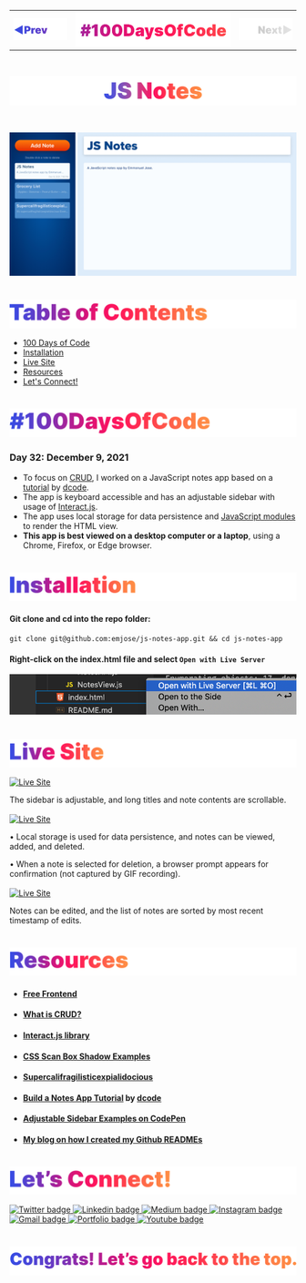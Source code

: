 <p id="header"><p>

<table><tr>
<td> <a href="https://github.com/emjose/agile-101/#header"><img src="Assets/header-left.png" alt="previous" style="width: 200px;"/></a> </td>
<td> <a href="https://github.com/emjose/one-hundred/#header"><img src="Assets/header-center.png" alt="100 days of code" style="width: 580px;"/></a> </td>
<td> <a href="https://github.com/emjose/js-notes-app/#header"><img src="Assets/header-right-g.png" alt="next" style="width: 200px;"/></a> </td>

</tr></table>

<br>

<p id="project-title"><p>

<a href=#table-of-contents>![***repo-alt-text***](Assets/inter-032-js-notes.png)</a>

<br>

<a href="https://js-notes-app.vercel.app/">![JS Notes](Assets/preview-032-js-notes.png)</a>

#

<p id="table-of-contents"><p>

<a href=#table-of-contents>![Table of Contents](Assets/inter-toc.png)</a>

-   [100 Days of Code](#100days)
-   [Installation](#installation)
-   [Live Site](#live-site)
-   [Resources](#resources)
-   [Let's Connect!](#lets-connect)

#

<p id="100days"><p>

<a href=#100days>![#100DaysOfCode](Assets/inter-100hash.png)</a>

### Day 32: December 9, 2021

-   To focus on <a href="https://www.codecademy.com/article/what-is-crud">CRUD</a>, I worked on a JavaScript notes app based on a <a href="https://youtu.be/01YKQmia2Jw">tutorial</a> by <a href="https://www.youtube.com/dcode-software">dcode</a>.
-   The app is keyboard accessible and has an adjustable sidebar with usage of <a href="https://interactjs.io/">Interact.js</a>.
-   The app uses local storage for data persistence and <a href="https://developer.mozilla.org/en-US/docs/Web/JavaScript/Guide/Modules">JavaScript modules</a> to render the HTML view.
-   **This app is best viewed on a desktop computer or a laptop**, using a Chrome, Firefox, or Edge browser.

#

<p id="installation"><p>

<a href=#installation>![Installation](Assets/inter-installation.png)</a>

#### Git clone and cd into the repo folder:

```
git clone git@github.com:emjose/js-notes-app.git && cd js-notes-app
```

#### Right-click on the index.html file and select `Open with Live Server`

![#100DaysOfCode](Assets/inter-live-server.png)

#

<p id="live-site"><p>

<a href="https://js-notes-app.vercel.app/">![Live Site](Assets/inter-live-site.png)</a>

<a href="https://js-notes-app.vercel.app/">![Live Site](Assets/032-js-notes1.gif)</a>

The sidebar is adjustable, and long titles and note contents are scrollable.
<br>
<br>
<a href="https://js-notes-app.vercel.app/">![Live Site](Assets/032-js-notes2.gif)</a>

• Local storage is used for data persistence, and notes can be viewed, added, and deleted.

• When a note is selected for deletion, a browser prompt appears for confirmation (not captured by GIF recording).
<br>
<br>
<a href="https://js-notes-app.vercel.app/">![Live Site](Assets/032-js-notes3.gif)</a>

Notes can be edited, and the list of notes are sorted by most recent timestamp of edits.

#

<p id="resources"><p>

<a href=#resources>![Resources](Assets/inter-resources.png)</a>

-   #### [Free Frontend](https://freefrontend.com/)

-   #### [What is CRUD?](https://www.codecademy.com/article/what-is-crud)

-   #### [Interact.js library](https://interactjs.io/)

-   #### [CSS Scan Box Shadow Examples](https://getcssscan.com/css-box-shadow-examples)

-   #### [Supercalifragilisticexpialidocious](https://www.youtube.com/watch?v=uZNRzc3hWvE)

-   #### [Build a Notes App Tutorial](https://www.youtube.com/watch?v=01YKQmia2Jw) by [dcode](https://www.youtube.com/channel/UCjX0FtIZBBVD3YoCcxnDC4g)

-   #### [Adjustable Sidebar Examples on CodePen](https://codepen.io/search/pens?q=adjustable+sidebar&order=created_desc)

-   #### [My blog on how I created my Github READMEs](https://emmanueljose.medium.com/readme-a-makeover-story-b9c7be37a6de?sk=7ae6623d365409d875753e4604e42ffd)

#

<p id="lets-connect"><p>

<a href=#lets-connect>![Let's Connect!](Assets/inter-lets-connect.png)</a>

<p><a href="https://twitter.com/Emmanuel_Labor"><img src="https://img.shields.io/badge/twitter-%231DA1F2.svg?&style=for-the-badge&logo=twitter&logoColor=white" height=30 width=90 alt="Twitter badge"> <a href="https://www.linkedin.com/in/emmanuelpjose/"><img src="https://img.shields.io/badge/linkedin-%230064e7.svg?&style=for-the-badge&logo=linkedin&logoColor=white" height=30 width=90 alt="Linkedin badge"> <a href="https://emmanueljose.medium.com/"><img src="https://img.shields.io/badge/medium-%238700f5.svg?&style=for-the-badge&logo=medium&logoColor=white" height=30 width=90 alt="Medium badge"> <a href="https://www.instagram.com/emmanuel_jose/"><img src="https://img.shields.io/badge/instagram-%23ff0077.svg?&style=for-the-badge&logo=instagram&logoColor=white" height=30 width=90 alt="Instagram badge"> <a href="mailto:emjose@gmail.com"><img src="https://img.shields.io/badge/gmail-%23fd1745.svg?&style=for-the-badge&logo=gmail&logoColor=white" height=30 width=90 alt="Gmail badge"> <a href="https://www.emmanuel-jose.com/"><img src="https://img.shields.io/badge/portfolio-%23FF0000.svg?&style=for-the-badge&logoColor=white" height=30 width=90 alt="Portfolio badge"> <a href="https://github.com/emjose"><img src="https://img.shields.io/badge/github-%23ff8e44.svg?&style=for-the-badge&logo=github&logoColor=white" height=30 width=90 alt="Youtube badge"></p>

#

<a href=#header>![Back to Top](Assets/inter-congrats.png)</a>
